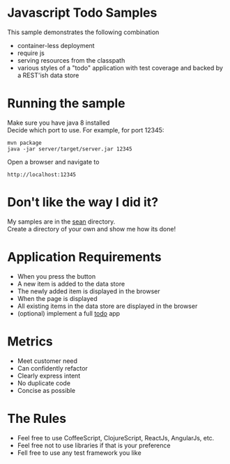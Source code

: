 Javascript Todo Samples
=
This sample demonstrates the following combination

- container-less deployment
- require js
- serving resources from the classpath
- various styles of a "todo" application with test coverage and backed by a REST'ish data store

Running the sample
=

Make sure you have java 8 installed  
Decide which port to use.  For example, for port 12345:

    mvn package
    java -jar server/target/server.jar 12345

Open a browser and navigate to

    http://localhost:12345

Don't like the way I did it?
=
My samples are in the [sean](https://github.com/SeanShubin/javascript-todo-samples/tree/master/gui/src/main/resources/serve-from-classpath/todo/sean) directory.  
Create a directory of your own and show me how its done!

Application Requirements
=
- When you press the button
 - A new item is added to the data store
 - The newly added item is displayed in the browser
- When the page is displayed
 - All existing items in the data store are displayed in the browser
- (optional) implement a full [todo](http://todomvc.com) app

Metrics
=
- Meet customer need
- Can confidently refactor
- Clearly express intent
- No duplicate code
- Concise as possible

The Rules
=
- Feel free to use CoffeeScript, ClojureScript, ReactJs, AngularJs, etc.
- Feel free not to use libraries if that is your preference
- Fell free to use any test framework you like
